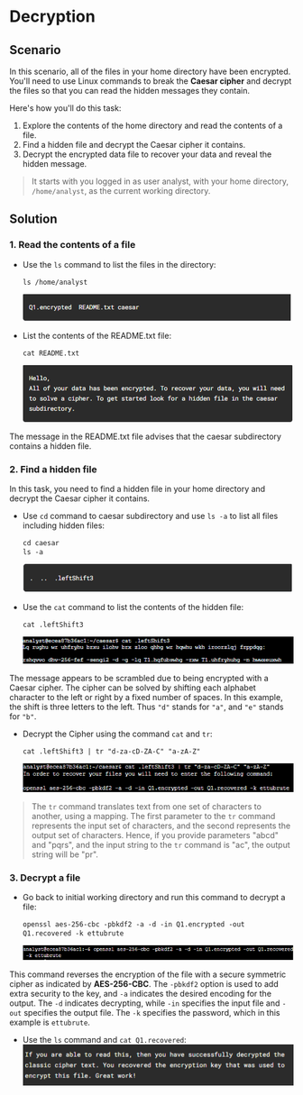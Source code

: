 # Decryption

## Scenario

In this scenario, all of the files in your home directory have been encrypted. You'll need to use Linux commands to break the **Caesar cipher** and decrypt the files so that you can read the hidden messages they contain.

Here's how you'll do this task:
1. Explore the contents of the home directory and read the contents of a file.
2. Find a hidden file and decrypt the Caesar cipher it contains.
3. Decrypt the encrypted data file to recover your data and reveal the hidden message.

> It starts with you logged in as user analyst, with your home directory, `/home/analyst`, as the current working directory.

## Solution

### 1. Read the contents of a file

* Use the `ls` command to list the files in the directory:
  ```
  ls /home/analyst
  ```
  ![Directory contents](https://raw.githubusercontent.com/alanslzrr/cybersecurity-lab/main/assets/4.4BA.png)

* List the contents of the README.txt file:
  ```
  cat README.txt
  ```
  ![README contents](https://raw.githubusercontent.com/alanslzrr/cybersecurity-lab/main/assets/4.4BB.png)

The message in the README.txt file advises that the caesar subdirectory contains a hidden file.

### 2. Find a hidden file

In this task, you need to find a hidden file in your home directory and decrypt the Caesar cipher it contains.

* Use `cd` command to caesar subdirectory and use `ls -a` to list all files including hidden files:
  ```
  cd caesar
  ls -a
  ```
  ![Hidden files](https://raw.githubusercontent.com/alanslzrr/cybersecurity-lab/main/assets/4.4BC.png)

* Use the `cat` command to list the contents of the hidden file:
  ```
  cat .leftShift3
  ```
  ![Encrypted contents](https://raw.githubusercontent.com/alanslzrr/cybersecurity-lab/main/assets/4.4BD.png)

The message appears to be scrambled due to being encrypted with a Caesar cipher. The cipher can be solved by shifting each alphabet character to the left or right by a fixed number of spaces. In this example, the shift is three letters to the left. Thus `"d"` stands for `"a"`, and `"e"` stands for `"b"`.

* Decrypt the Cipher using the command `cat` and `tr`:
  ```
  cat .leftShift3 | tr "d-za-cD-ZA-C" "a-zA-Z"
  ```
  ![Decrypted message](https://raw.githubusercontent.com/alanslzrr/cybersecurity-lab/main/assets/4.4BE.png)

> The `tr` command translates text from one set of characters to another, using a mapping. The first parameter to the `tr` command represents the input set of characters, and the second represents the output set of characters. Hence, if you provide parameters "abcd" and "pqrs", and the input string to the `tr` command is "ac", the output string will be "pr".

### 3. Decrypt a file

* Go back to initial working directory and run this command to decrypt a file:
  ```
  openssl aes-256-cbc -pbkdf2 -a -d -in Q1.encrypted -out Q1.recovered -k ettubrute
  ```
  ![Decryption command](https://raw.githubusercontent.com/alanslzrr/cybersecurity-lab/main/assets/4.4BF.png)

This command reverses the encryption of the file with a secure symmetric cipher as indicated by **AES-256-CBC**. The `-pbkdf2` option is used to add extra security to the key, and `-a` indicates the desired encoding for the output. The `-d` indicates decrypting, while `-in` specifies the input file and `-out` specifies the output file. The `-k` specifies the password, which in this example is `ettubrute`.

* Use the `ls` command and `cat Q1.recovered`:
  ![Recovered file contents](https://raw.githubusercontent.com/alanslzrr/cybersecurity-lab/main/assets/4.4BG.png)
  
